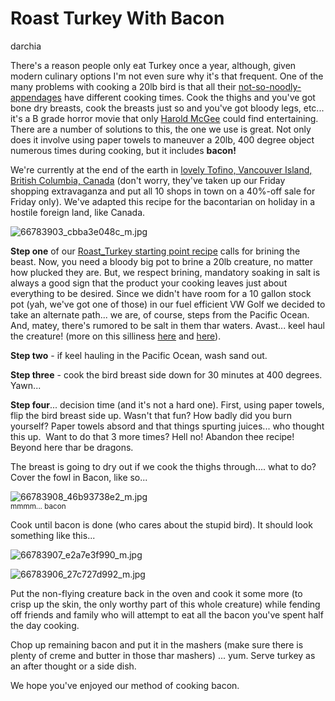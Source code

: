 # Roast Turkey With Bacon 

<!-- BEGIN content -->

darchia

There's a reason people only eat Turkey once a year, although, given modern culinary options I'm not even sure why it's that frequent. One of the many problems with cooking a 20lb bird is that all their [not-so-noodly-appendages](http://www.venganza.org/ "http://www.venganza.org/") have different cooking times. Cook the thighs and you've got bone dry breasts, cook the breasts just so and you've got bloody legs, etc... it's a B grade horror movie that only [Harold McGee](http://www.amazon.com/gp/product/0684843285/102-1422794-7281716?v=glance&n=283155&v=glance "http://www.amazon.com/gp/product/0684843285/102-1422794-7281716?v=glance&n=283155&v=glance") could find entertaining. There are a number of solutions to this, the one we use is great. Not only does it involve using paper towels to maneuver a 20lb, 400 degree object numerous times during cooking, but it includes **bacon!**

We're currently at the end of the earth in [lovely Tofino, Vancouver Island, British Columbia, Canada](http://www.island.net/~tofino/indexpic.jpg "http://www.island.net/~tofino/indexpic.jpg") (don't worry, they've taken up our Friday shopping extravaganza and put all 10 shops in town on a 40%-off sale for Friday only). We've adapted this recipe for the bacontarian on holiday in a hostile foreign land, like Canada.

 ![66783903_cbba3e048c_m.jpg](http://static.flickr.com/27/66783903_cbba3e048c_m.jpg)

**Step one** of our [Roast\_Turkey starting point recipe](/recipe/index.php?title=Roast_Turkey_starting_point_recipe&action=edit "Roast Turkey starting point recipe") calls for brining the beast. Now, you need a bloody big pot to brine a 20lb creature, no matter how plucked they are. But, we respect brining, mandatory soaking in salt is always a good sign that the product your cooking leaves just about everything to be desired. Since we didn't have room for a 10 gallon stock pot (yah, we've got one of those) in our fuel efficient VW Golf we decided to take an alternate path... we are, of course, steps from the Pacific Ocean. And, matey, there's rumored to be salt in them thar waters. Avast... keel haul the creature! (more on this silliness [here](http://mudabone.com/aietc/2005/11/tofino-brining-turkey.html "http://mudabone.com/aietc/2005/11/tofino-brining-turkey.html") and [here](http://www.suletzki.com/default.aspx?id=197 "http://www.suletzki.com/default.aspx?id=197")).

**Step two** - if keel hauling in the Pacific Ocean, wash sand out.

**Step three** - cook the bird breast side down for 30 minutes at 400 degrees.&nbsp; Yawn...

**Step four**... decision time (and it's not a hard one). First, using paper towels, flip the bird breast side up. Wasn't that fun? How badly did you burn yourself? Paper towels absord and that things spurting juices... who thought this up.&nbsp; Want to do that 3 more times? Hell no! Abandon thee recipe! Beyond here thar be dragons.

The breast is going to dry out if we cook the thighs through.... what to do? Cover the fowl in Bacon, like so...

 ![66783908_46b93738e2_m.jpg](http://static.flickr.com/26/66783908_46b93738e2_m.jpg)  
<small>mmmm... bacon</small>

Cook until bacon is done (who cares about the stupid bird). It should look something like this...

 ![66783907_e2a7e3f990_m.jpg](http://static.flickr.com/25/66783907_e2a7e3f990_m.jpg)

 ![66783906_27c727d992_m.jpg](http://static.flickr.com/32/66783906_27c727d992_m.jpg)

Put the non-flying creature back in the oven and cook it some more (to crisp up the skin, the only worthy part of this whole creature) while fending off friends and family who will attempt to eat all the bacon you've spent half the day cooking.

Chop up remaining bacon and put it in the mashers (make sure there is plenty of creme and butter in those thar mashers) ... yum. Serve turkey as an after thought or a side dish.

We hope you've enjoyed our method of cooking bacon.

<!-- Saved in parser cache with key mudabon_recipe:pcache:idhash:1612-0!1!0!0!!en!2 and timestamp 20071118095432 --><!-- END content -->

